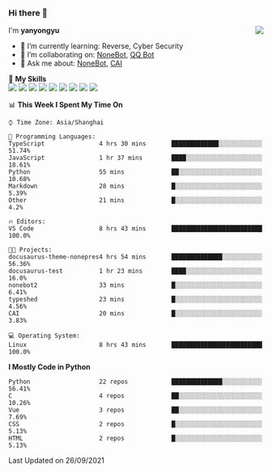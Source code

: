 ### Hi there 👋

<a href="#">
  <img align="right" src="https://github-readme-stats.vercel.app/api?username=yanyongyu&count_private=true&show_icons=true&bg_color=15,f2f7fd,E0EAFC" />
</a>

I'm **yanyongyu**

- 🌱 I’m currently learning: Reverse, Cyber Security
- 👯 I’m collaborating on: [NoneBot](https://github.com/nonebot), [QQ Bot](https://github.com/Mrs4s/go-cqhttp)
- 💬 Ask me about: [NoneBot](https://github.com/nonebot), [CAI](https://github.com/cscs181/CAI)

🌟 **My Skills**  
![](https://img.shields.io/badge/-Python-3e74a2?style=flat-square&logo=Python&logoColor=fff)
![](https://img.shields.io/badge/-Node.js-339933?style=flat-square&logo=Node.js&logoColor=fff)
![](https://img.shields.io/badge/-Vue-4fc08d?style=flat-square&logo=Vue.js&logoColor=fff)
![](https://img.shields.io/badge/-React-2d98ce?style=flat-square&logo=React&logoColor=fff)
![](https://img.shields.io/badge/-Docker-2496ED?style=flat-square&logo=Docker&logoColor=fff)
![](https://img.shields.io/badge/-Linux-000000?style=flat-square&logo=Linux&logoColor=fff)
![](https://img.shields.io/badge/-MySQL-4479A1?style=flat-square&logo=MySQL&logoColor=fff)
![](https://img.shields.io/badge/-Redis-DC382D?style=flat-square&logo=Redis&logoColor=fff)
![](https://img.shields.io/badge/-MongoDB-47A248?style=flat-square&logo=MongoDB&logoColor=fff)

<!--START_SECTION:waka-->
📊 **This Week I Spent My Time On** 

```text
⌚︎ Time Zone: Asia/Shanghai

💬 Programming Languages: 
TypeScript               4 hrs 30 mins       █████████████░░░░░░░░░░░░   51.74% 
JavaScript               1 hr 37 mins        ████░░░░░░░░░░░░░░░░░░░░░   18.61% 
Python                   55 mins             ██░░░░░░░░░░░░░░░░░░░░░░░   10.68% 
Markdown                 28 mins             █░░░░░░░░░░░░░░░░░░░░░░░░   5.39% 
Other                    21 mins             █░░░░░░░░░░░░░░░░░░░░░░░░   4.2%

🔥 Editors: 
VS Code                  8 hrs 43 mins       █████████████████████████   100.0%

🐱‍💻 Projects: 
docusaurus-theme-nonepres4 hrs 54 mins       ██████████████░░░░░░░░░░░   56.36% 
docusaurus-test          1 hr 23 mins        ████░░░░░░░░░░░░░░░░░░░░░   16.0% 
nonebot2                 33 mins             █░░░░░░░░░░░░░░░░░░░░░░░░   6.41% 
typeshed                 23 mins             █░░░░░░░░░░░░░░░░░░░░░░░░   4.56% 
CAI                      20 mins             █░░░░░░░░░░░░░░░░░░░░░░░░   3.83%

💻 Operating System: 
Linux                    8 hrs 43 mins       █████████████████████████   100.0%

```

**I Mostly Code in Python** 

```text
Python                   22 repos            ██████████████░░░░░░░░░░░   56.41% 
C                        4 repos             ██░░░░░░░░░░░░░░░░░░░░░░░   10.26% 
Vue                      3 repos             ██░░░░░░░░░░░░░░░░░░░░░░░   7.69% 
CSS                      2 repos             █░░░░░░░░░░░░░░░░░░░░░░░░   5.13% 
HTML                     2 repos             █░░░░░░░░░░░░░░░░░░░░░░░░   5.13%

```



 Last Updated on 26/09/2021
<!--END_SECTION:waka-->
